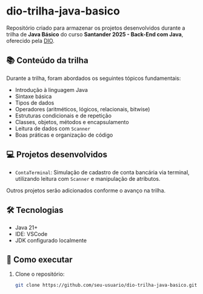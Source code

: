 # dio-trilha-java-basico

Repositório criado para armazenar os projetos desenvolvidos durante a trilha de **Java Básico** do curso **Santander 2025 - Back-End com Java**, oferecido pela [DIO](https://www.dio.me/).

## 📚 Conteúdo da trilha

Durante a trilha, foram abordados os seguintes tópicos fundamentais:

- Introdução à linguagem Java
- Sintaxe básica
- Tipos de dados
- Operadores (aritméticos, lógicos, relacionais, bitwise)
- Estruturas condicionais e de repetição
- Classes, objetos, métodos e encapsulamento
- Leitura de dados com `Scanner`
- Boas práticas e organização de código

## 💻 Projetos desenvolvidos

- `ContaTerminal`: Simulação de cadastro de conta bancária via terminal, utilizando leitura com `Scanner` e manipulação de atributos.

Outros projetos serão adicionados conforme o avanço na trilha.

## 🛠 Tecnologias

- Java 21+
- IDE: VSCode
- JDK configurado localmente

## 🚀 Como executar

1. Clone o repositório:
   ```bash
   git clone https://github.com/seu-usuario/dio-trilha-java-basico.git
   ```
